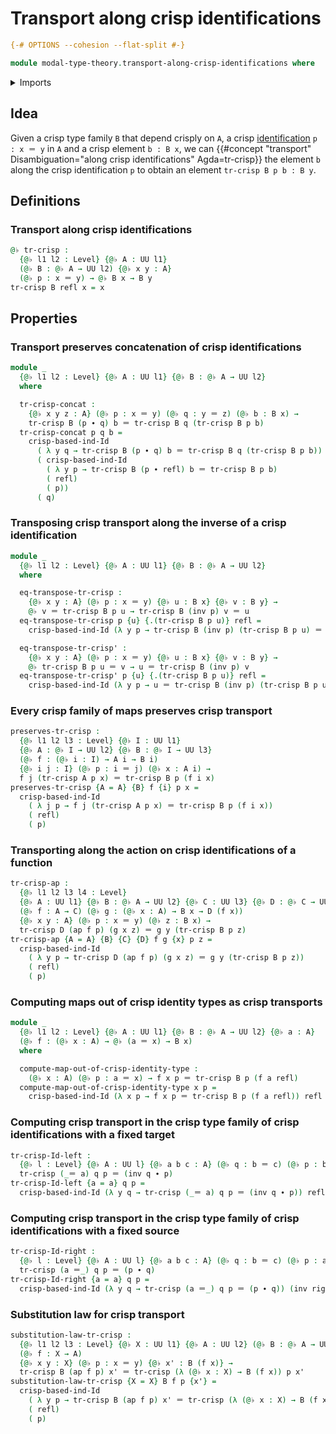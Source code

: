 # Transport along crisp identifications

```agda
{-# OPTIONS --cohesion --flat-split #-}

module modal-type-theory.transport-along-crisp-identifications where
```

<details><summary>Imports</summary>

```agda
open import foundation.action-on-identifications-functions
open import foundation.dependent-pair-types
open import foundation.equivalences
open import foundation.function-types
open import foundation.identity-types
open import foundation.injective-maps
open import foundation.retractions
open import foundation.retracts-of-types
open import foundation.sections
open import foundation.torsorial-type-families
open import foundation.transport-along-identifications
open import foundation.universe-levels

open import modal-type-theory.crisp-identity-types
open import modal-type-theory.flat-modality
```

</details>

## Idea

Given a crisp type family `B` that depend crisply on `A`, a crisp
[identification](foundation-core.identity-types.md) `p : x ＝ y` in `A` and a
crisp element `b : B x`, we can
{{#concept "transport" Disambiguation="along crisp identifications" Agda=tr-crisp}}
the element `b` along the crisp identification `p` to obtain an element
`tr-crisp B p b : B y`.

## Definitions

### Transport along crisp identifications

```agda
@♭ tr-crisp :
  {@♭ l1 l2 : Level} {@♭ A : UU l1}
  (@♭ B : @♭ A → UU l2) {@♭ x y : A}
  (@♭ p : x ＝ y) → @♭ B x → B y
tr-crisp B refl x = x
```

## Properties

### Transport preserves concatenation of crisp identifications

```agda
module _
  {@♭ l1 l2 : Level} {@♭ A : UU l1} {@♭ B : @♭ A → UU l2}
  where

  tr-crisp-concat :
    {@♭ x y z : A} (@♭ p : x ＝ y) (@♭ q : y ＝ z) (@♭ b : B x) →
    tr-crisp B (p ∙ q) b ＝ tr-crisp B q (tr-crisp B p b)
  tr-crisp-concat p q b =
    crisp-based-ind-Id
      ( λ y q → tr-crisp B (p ∙ q) b ＝ tr-crisp B q (tr-crisp B p b))
      ( crisp-based-ind-Id
        ( λ y p → tr-crisp B (p ∙ refl) b ＝ tr-crisp B p b)
        ( refl)
        ( p))
      ( q)
```

### Transposing crisp transport along the inverse of a crisp identification

```agda
module _
  {@♭ l1 l2 : Level} {@♭ A : UU l1} {@♭ B : @♭ A → UU l2}
  where

  eq-transpose-tr-crisp :
    {@♭ x y : A} (@♭ p : x ＝ y) {@♭ u : B x} {@♭ v : B y} →
    @♭ v ＝ tr-crisp B p u → tr-crisp B (inv p) v ＝ u
  eq-transpose-tr-crisp p {u} {.(tr-crisp B p u)} refl =
    crisp-based-ind-Id (λ y p → tr-crisp B (inv p) (tr-crisp B p u) ＝ u) refl p

  eq-transpose-tr-crisp' :
    {@♭ x y : A} (@♭ p : x ＝ y) {@♭ u : B x} {@♭ v : B y} →
    @♭ tr-crisp B p u ＝ v → u ＝ tr-crisp B (inv p) v
  eq-transpose-tr-crisp' p {u} {.(tr-crisp B p u)} refl =
    crisp-based-ind-Id (λ y p → u ＝ tr-crisp B (inv p) (tr-crisp B p u)) refl p
```

### Every crisp family of maps preserves crisp transport

```agda
preserves-tr-crisp :
  {@♭ l1 l2 l3 : Level} {@♭ I : UU l1}
  {@♭ A : @♭ I → UU l2} {@♭ B : @♭ I → UU l3}
  (@♭ f : (@♭ i : I) → A i → B i)
  {@♭ i j : I} (@♭ p : i ＝ j) (@♭ x : A i) →
  f j (tr-crisp A p x) ＝ tr-crisp B p (f i x)
preserves-tr-crisp {A = A} {B} f {i} p x =
  crisp-based-ind-Id
    ( λ j p → f j (tr-crisp A p x) ＝ tr-crisp B p (f i x))
    ( refl)
    ( p)
```

### Transporting along the action on crisp identifications of a function

```agda
tr-crisp-ap :
  {@♭ l1 l2 l3 l4 : Level}
  {@♭ A : UU l1} {@♭ B : @♭ A → UU l2} {@♭ C : UU l3} {@♭ D : @♭ C → UU l4}
  (@♭ f : A → C) (@♭ g : (@♭ x : A) → B x → D (f x))
  {@♭ x y : A} (@♭ p : x ＝ y) (@♭ z : B x) →
  tr-crisp D (ap f p) (g x z) ＝ g y (tr-crisp B p z)
tr-crisp-ap {A = A} {B} {C} {D} f g {x} p z =
  crisp-based-ind-Id
    ( λ y p → tr-crisp D (ap f p) (g x z) ＝ g y (tr-crisp B p z))
    ( refl)
    ( p)
```

### Computing maps out of crisp identity types as crisp transports

```agda
module _
  {@♭ l1 l2 : Level} {@♭ A : UU l1} {@♭ B : @♭ A → UU l2} {@♭ a : A}
  (@♭ f : (@♭ x : A) → @♭ (a ＝ x) → B x)
  where

  compute-map-out-of-crisp-identity-type :
    (@♭ x : A) (@♭ p : a ＝ x) → f x p ＝ tr-crisp B p (f a refl)
  compute-map-out-of-crisp-identity-type x p =
    crisp-based-ind-Id (λ x p → f x p ＝ tr-crisp B p (f a refl)) refl p
```

### Computing crisp transport in the crisp type family of crisp identifications with a fixed target

```agda
tr-crisp-Id-left :
  {@♭ l : Level} {@♭ A : UU l} {@♭ a b c : A} (@♭ q : b ＝ c) (@♭ p : b ＝ a) →
  tr-crisp (_＝ a) q p ＝ (inv q ∙ p)
tr-crisp-Id-left {a = a} q p =
  crisp-based-ind-Id (λ y q → tr-crisp (_＝ a) q p ＝ (inv q ∙ p)) refl q
```

### Computing crisp transport in the crisp type family of crisp identifications with a fixed source

```agda
tr-crisp-Id-right :
  {@♭ l : Level} {@♭ A : UU l} {@♭ a b c : A} (@♭ q : b ＝ c) (@♭ p : a ＝ b) →
  tr-crisp (a ＝_) q p ＝ (p ∙ q)
tr-crisp-Id-right {a = a} q p =
  crisp-based-ind-Id (λ y q → tr-crisp (a ＝_) q p ＝ (p ∙ q)) (inv right-unit) q
```

### Substitution law for crisp transport

```agda
substitution-law-tr-crisp :
  {@♭ l1 l2 l3 : Level} {@♭ X : UU l1} {@♭ A : UU l2} (@♭ B : @♭ A → UU l3)
  (@♭ f : X → A)
  {@♭ x y : X} (@♭ p : x ＝ y) {@♭ x' : B (f x)} →
  tr-crisp B (ap f p) x' ＝ tr-crisp (λ (@♭ x : X) → B (f x)) p x'
substitution-law-tr-crisp {X = X} B f p {x'} =
  crisp-based-ind-Id
    ( λ y p → tr-crisp B (ap f p) x' ＝ tr-crisp (λ (@♭ x : X) → B (f x)) p x')
    ( refl)
    ( p)
```
